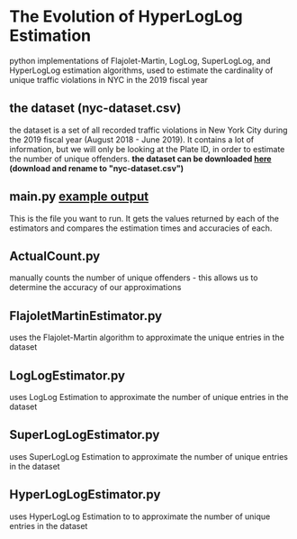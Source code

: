 # The Evolution of HyperLogLog Estimation
 python implementations of Flajolet-Martin, LogLog, SuperLogLog, and HyperLogLog estimation algorithms, used to estimate the cardinality of unique traffic violations in NYC in the 2019 fiscal year

## the dataset (nyc-dataset.csv)
 the dataset is a set of all recorded traffic violations in New York City during the 2019 fiscal year (August 2018 - June 2019). It contains a lot of information, but we will only be looking at the Plate ID, in order to estimate the number of unique offenders. **the dataset can be downloaded [here](https://data.cityofnewyork.us/api/views/faiq-9dfq/rows.csv?accessType=DOWNLOAD) (download and rename to "nyc-dataset.csv")**

## main.py  [example output](https://raw.githubusercontent.com/ethantrott/hyperloglog-estimation/master/images/example_output.png)
 This is the file you want to run. It gets the values returned by each of the estimators and compares the estimation times and accuracies of each. 

## ActualCount.py
 manually counts the number of unique offenders - this allows us to determine the accuracy of our approximations

## FlajoletMartinEstimator.py
 uses the Flajolet-Martin algorithm to approximate the unique entries in the dataset

## LogLogEstimator.py
 uses LogLog Estimation to approximate the number of unique entries in the dataset

## SuperLogLogEstimator.py
 uses SuperLogLog Estimation to approximate the number of unique entries in the dataset

## HyperLogLogEstimator.py
 uses HyperLogLog Estimation to to approximate the number of unique entries in the dataset